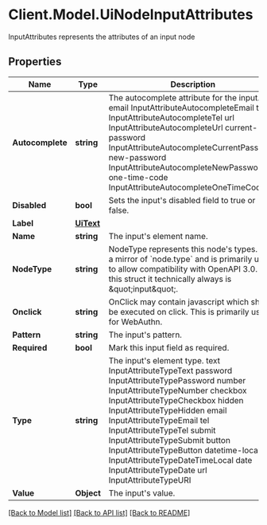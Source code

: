 # Client.Model.UiNodeInputAttributes
InputAttributes represents the attributes of an input node

## Properties

Name | Type | Description | Notes
------------ | ------------- | ------------- | -------------
**Autocomplete** | **string** | The autocomplete attribute for the input. email InputAttributeAutocompleteEmail tel InputAttributeAutocompleteTel url InputAttributeAutocompleteUrl current-password InputAttributeAutocompleteCurrentPassword new-password InputAttributeAutocompleteNewPassword one-time-code InputAttributeAutocompleteOneTimeCode | [optional] 
**Disabled** | **bool** | Sets the input&#39;s disabled field to true or false. | 
**Label** | [**UiText**](UiText.md) |  | [optional] 
**Name** | **string** | The input&#39;s element name. | 
**NodeType** | **string** | NodeType represents this node&#39;s types. It is a mirror of &#x60;node.type&#x60; and is primarily used to allow compatibility with OpenAPI 3.0.  In this struct it technically always is \&quot;input\&quot;. | 
**Onclick** | **string** | OnClick may contain javascript which should be executed on click. This is primarily used for WebAuthn. | [optional] 
**Pattern** | **string** | The input&#39;s pattern. | [optional] 
**Required** | **bool** | Mark this input field as required. | [optional] 
**Type** | **string** | The input&#39;s element type. text InputAttributeTypeText password InputAttributeTypePassword number InputAttributeTypeNumber checkbox InputAttributeTypeCheckbox hidden InputAttributeTypeHidden email InputAttributeTypeEmail tel InputAttributeTypeTel submit InputAttributeTypeSubmit button InputAttributeTypeButton datetime-local InputAttributeTypeDateTimeLocal date InputAttributeTypeDate url InputAttributeTypeURI | 
**Value** | **Object** | The input&#39;s value. | [optional] 

[[Back to Model list]](../README.md#documentation-for-models) [[Back to API list]](../README.md#documentation-for-api-endpoints) [[Back to README]](../README.md)

